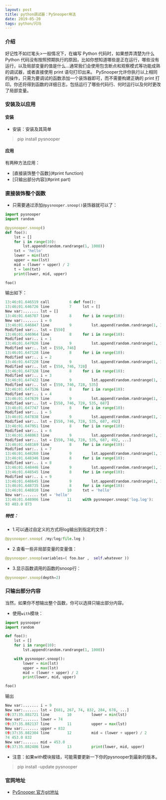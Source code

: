 ```yaml
---
layout: post
title: python调试器：PySnooper用法
date: 2019-05-20
tags: python/闪马
---
```


### 介绍
好记性不如烂笔头>一般情况下，在编写 Python 代码时，如果想弄清楚为什么 Python 代码没有按照预期执行的原因，比如你想知道哪些是正在运行，哪些没有运行，以及局部变量的值是什么...通常我们会使用包含断点和观察模式等功能成熟的调试器，或者直接使用 print 语句打印出来。
PySnooper允许你执行以上相同的操作，只需为要调试的函数添加一个装饰器即可，而不需要构建正确的 print 打印。你还将得到函数的详细日志，包括运行了哪些代码行、何时运行以及何时更改了局部变量。
### 安装及以应用
#### 安装
* 安装：安装及其简单
> pip install pysnooper

#### 应用
有两种方法应用：
* [直接装饰整个函数](#print function)
* [只输出部分内容](#print part)
### <a name="print function"></a>直接装饰整个函数
* 只需要通过添加`@pysnooper.snoop()`装饰器就可以了：

```python
import pysnooper
import random

@pysnooper.snoop()
def foo():
    lst = []
    for i in range(10):
        lst.append(random.randrange(1, 1000))
    txt = 'hello'
    lower = min(lst)
    upper = max(lst)
    mid = (lower + upper) / 2
    t = len(txt)
    print(lower, mid, upper)

foo()
```

输出如下：
```python
13:46:01.646519 call         6 def foo():
13:46:01.646726 line         7     lst = []
New var:....... lst = []
13:46:01.646787 line         8     for i in range(10):
New var:....... i = 0
13:46:01.646847 line         9         lst.append(random.randrange(1, 1000))
Modified var:.. lst = [550]
13:46:01.646964 line         8     for i in range(10):
Modified var:.. i = 1
13:46:01.647026 line         9         lst.append(random.randrange(1, 1000))
Modified var:.. lst = [550, 746]
13:46:01.647128 line         8     for i in range(10):
Modified var:.. i = 2
13:46:01.647228 line         9         lst.append(random.randrange(1, 1000))
Modified var:.. lst = [550, 746, 728]
13:46:01.647328 line         8     for i in range(10):
Modified var:.. i = 3
13:46:01.647422 line         9         lst.append(random.randrange(1, 1000))
Modified var:.. lst = [550, 746, 728, 535]
13:46:01.647536 line         8     for i in range(10):
Modified var:.. i = 4
13:46:01.647639 line         9         lst.append(random.randrange(1, 1000))
Modified var:.. lst = [550, 746, 728, 535, 687]
13:46:01.647747 line         8     for i in range(10):
Modified var:.. i = 5
13:46:01.647838 line         9         lst.append(random.randrange(1, 1000))
Modified var:.. lst = [550, 746, 728, 535, 687, 492]
13:46:01.647951 line         8     for i in range(10):
Modified var:.. i = 6
13:46:01.648063 line         9         lst.append(random.randrange(1, 1000))
Modified var:.. lst = [550, 746, 728, 535, 687, 492, ...]
13:46:01.648169 line         8     for i in range(10):
Modified var:.. i = 7
13:46:01.648260 line         9         lst.append(random.randrange(1, 1000))
13:46:01.648346 line         8     for i in range(10):
Modified var:.. i = 8
13:46:01.648446 line         9         lst.append(random.randrange(1, 1000))
13:46:01.648545 line         8     for i in range(10):
Modified var:.. i = 9
13:46:01.648645 line         9         lst.append(random.randrange(1, 1000))
13:46:01.648735 line         8     for i in range(10):
13:46:01.648810 line        10     txt = 'hello'
New var:....... txt = 'hello'
13:46:01.648906 line        11     with pysnooper.snoop('log.log'):
93 483.0 873
```
##### 特性：
* 1.可以通过自定义的方式将log输出到指定的文件：
```python
@pysnooper.snoop( /my/log/file.log )
```
* 2.查看一些非局部变量的变量值：
```python
@pysnooper.snoop(variables=( foo.bar ,  self.whatever ))
```
* 3.显示函数调用的函数的snoop行：
```python
@pysnooper.snoop(depth=2)
```
### <a name="print part"></a>只输出部分内容
当然，如果你不想输出整个函数，你可以选择只输出部分内容。
* 使用`with`模块：

```python
import pysnooper
import random

def foo():
    lst = []
    for i in range(10):
        lst.append(random.randrange(1, 1000))

    with pysnooper.snoop():
        lower = min(lst)
        upper = max(lst)
        mid = (lower + upper) / 2
        print(lower, mid, upper)

foo()
```

输出
```python
New var:....... i = 9
New var:....... lst = [681, 267, 74, 832, 284, 678, ...]
09:37:35.881721 line        10         lower = min(lst)
New var:....... lower = 74
09:37:35.882137 line        11         upper = max(lst)
New var:....... upper = 832
09:37:35.882304 line        12         mid = (lower + upper) / 2
74 453.0 832
New var:....... mid = 453.0
09:37:35.882486 line        13         print(lower, mid, upper)
```
* 注意：如果with模块报错，可能需要更新一下你的pysnooper到最新的版本。
> pip install -update pysnooper

### 官网地址
* [PySnooper 官方git地址](https://github.com/cool-RR/PySnooper)

